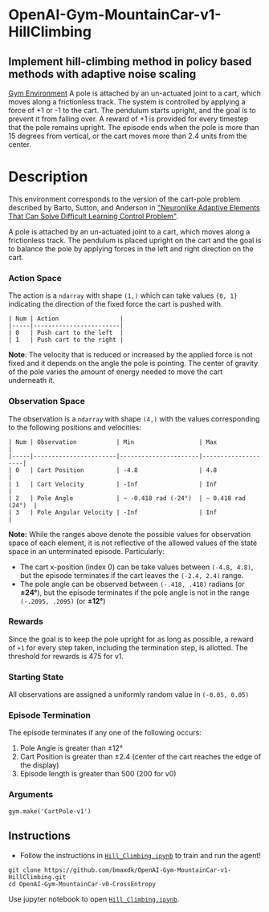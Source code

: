 # OpenAI-Gym-MountainCar-v1-HillClimbing
## Implement hill-climbing method in policy based methods with adaptive noise scaling

[Gym Environment](https://github.com/openai/gym/blob/master/gym/envs/classic_control/cartpole.py)
A pole is attached by an un-actuated joint to a cart, which moves along a frictionless track. The system is controlled by applying a force of +1 or -1 to the cart. The pendulum starts upright, and the goal is to prevent it from falling over. A reward of +1 is provided for every timestep that the pole remains upright. The episode ends when the pole is more than 15 degrees from vertical, or the cart moves more than 2.4 units from the center.


# Description
This environment corresponds to the version of the cart-pole problem described by Barto, Sutton, and Anderson in ["Neuronlike Adaptive Elements That Can Solve Difficult Learning Control Problem"](https://ieeexplore.ieee.org/document/6313077).

A pole is attached by an un-actuated joint to a cart, which moves along a frictionless track. The pendulum is placed upright on the cart and the goal is to balance the pole by applying forces in the left and right direction on the cart.


### Action Space

The action is a `ndarray` with shape `(1,)` which can take values `{0, 1}` indicating the direction of the fixed force the cart is pushed with.
```
| Num | Action                 |
|-----|------------------------|
| 0   | Push cart to the left  |
| 1   | Push cart to the right |
```

**Note**: The velocity that is reduced or increased by the applied force is not fixed and it depends on the angle the pole is pointing. The center of gravity of the pole varies the amount of energy needed to move the cart underneath it.

### Observation Space

The observation is a `ndarray` with shape `(4,)` with the values corresponding to the following positions and velocities:
```
| Num | Observation           | Min                  | Max                |
|-----|-----------------------|----------------------|--------------------|
| 0   | Cart Position         | -4.8                 | 4.8                |
| 1   | Cart Velocity         | -Inf                 | Inf                |
| 2   | Pole Angle            | ~ -0.418 rad (-24°)  | ~ 0.418 rad (24°)  |
| 3   | Pole Angular Velocity | -Inf                 | Inf                |
```

**Note:** While the ranges above denote the possible values for observation space of each element, it is not reflective of the allowed values of the state space in an unterminated episode. Particularly:
-  The cart x-position (index 0) can be take values between `(-4.8, 4.8)`, but the episode terminates if the cart leaves the `(-2.4, 2.4)` range.
-  The pole angle can be observed between  `(-.418, .418)` radians (or **±24°**), but the episode terminates if the pole angle is not in the range `(-.2095, .2095)` (or **±12°**)


### Rewards
Since the goal is to keep the pole upright for as long as possible, a reward of `+1` for every step taken, including the termination step, is allotted. The threshold for rewards is 475 for v1.


### Starting State
All observations are assigned a uniformly random value in `(-0.05, 0.05)`


### Episode Termination
The episode terminates if any one of the following occurs:
  1. Pole Angle is greater than ±12°
  2. Cart Position is greater than ±2.4 (center of the cart reaches the edge of the display)
  3. Episode length is greater than 500 (200 for v0)

### Arguments
```
gym.make('CartPole-v1')
```

## Instructions

* Follow the instructions in [`Hill_Climbing.ipynb`](https://github.com/bmaxdk/OpenAI-Gym-MountainCar-v1-HillClimbing/blob/main/Hill_Climbing.ipynb) to train and run the agent!
```
git clone https://github.com/bmaxdk/OpenAI-Gym-MountainCar-v1-HillClimbing.git
cd OpenAI-Gym-MountainCar-v0-CrossEntropy
```
Use jupyter notebook to open [`Hill_Climbing.ipynb`](https://github.com/bmaxdk/OpenAI-Gym-MountainCar-v1-HillClimbing/blob/main/Hill_Climbing.ipynb).
